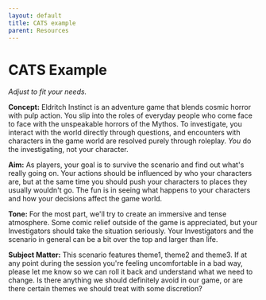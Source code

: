 ```yaml
---
layout: default
title: CATS example
parent: Resources
---
```


# CATS Example

_Adjust to fit your needs._

**Concept:** Eldritch Instinct is an adventure game that blends cosmic horror with pulp action. You slip into the roles of everyday people who come face to face with the unspeakable horrors of the Mythos. To investigate, you interact with the world directly through questions, and encounters with characters in the game world are resolved purely through roleplay. _You_ do the investigating, not your character.

**Aim:** As players, your goal is to survive the scenario and find out what's really going on. Your actions should be influenced by who your characters are, but at the same time you should push your characters to places they usually wouldn't go. The fun is in seeing what happens to your characters and how your decisions affect the game world.

**Tone:** For the most part, we'll try to create an immersive and tense atmosphere. Some comic relief outside of the game is appreciated, but your Investigators should take the situation seriously. Your Investigators and the scenario in general can be a bit over the top and larger than life.

**Subject Matter:** This scenario features theme1, theme2 and theme3. If at any point during the session you're feeling uncomfortable in a bad way, please let me know so we can roll it back and understand what we need to change. Is there anything we should definitely avoid in our game, or are there certain themes we should treat with some discretion?